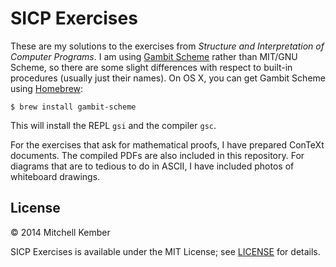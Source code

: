 # SICP Exercises

These are my solutions to the exercises from _Structure and Interpretation of Computer Programs_. I am using [Gambit Scheme][1] rather than MIT/GNU Scheme, so there are some slight differences with respect to built-in procedures (usually just their names). On OS X, you can get Gambit Scheme using [Homebrew][2]:

	$ brew install gambit-scheme

This will install the REPL `gsi` and the compiler `gsc`.

For the exercises that ask for mathematical proofs, I have prepared ConTeXt documents. The compiled PDFs are also included in this repository. For diagrams that are to tedious to do in ASCII, I have included photos of whiteboard drawings.

[1]: http://www.iro.umontreal.ca/~gambit/
[2]: http://brew.sh

## License

© 2014 Mitchell Kember

SICP Exercises is available under the MIT License; see [LICENSE](LICENSE.md) for details.